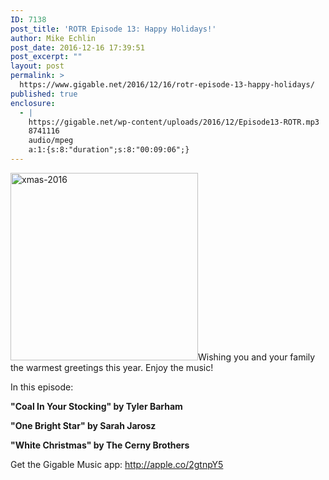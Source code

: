 ```yaml
---
ID: 7138
post_title: 'ROTR Episode 13: Happy Holidays!'
author: Mike Echlin
post_date: 2016-12-16 17:39:51
post_excerpt: ""
layout: post
permalink: >
  https://www.gigable.net/2016/12/16/rotr-episode-13-happy-holidays/
published: true
enclosure:
  - |
    https://gigable.net/wp-content/uploads/2016/12/Episode13-ROTR.mp3
    8741116
    audio/mpeg
    a:1:{s:8:"duration";s:8:"00:09:06";}
---
```

<a href="https://gigable.net/wp-content/uploads/2016/12/xmas-2016.png"><img class="alignleft size-medium wp-image-7145" src="https://gigable.net/wp-content/uploads/2016/12/xmas-2016-300x300.png" alt="xmas-2016" width="300" height="300" /></a>Wishing you and your family the warmest greetings this year. Enjoy the music!

In this episode:

<strong>"Coal In Your Stocking" by Tyler Barham</strong>

<strong>"One Bright Star" by Sarah Jarosz</strong>

<strong>"White Christmas" by The Cerny Brothers</strong>

Get the Gigable Music app: <a href="http://apple.co/2gtnpY5">http://apple.co/2gtnpY5</a>